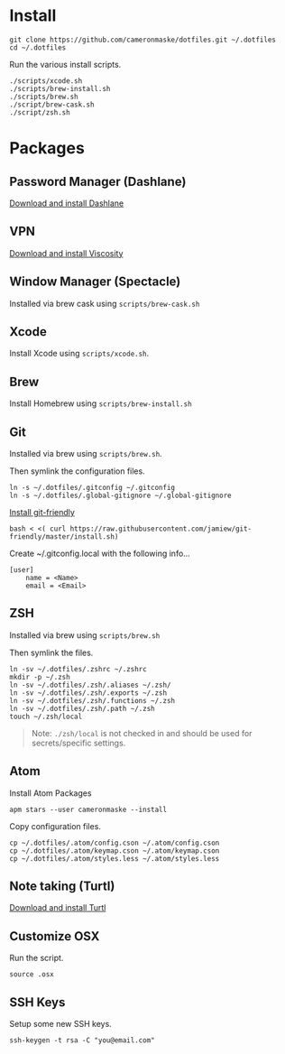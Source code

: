 # Install

```
git clone https://github.com/cameronmaske/dotfiles.git ~/.dotfiles
cd ~/.dotfiles
```

Run the various install scripts.

```
./scripts/xcode.sh
./scripts/brew-install.sh
./scripts/brew.sh
./script/brew-cask.sh
./script/zsh.sh
```

# Packages

## Password Manager (Dashlane)

[Download and install Dashlane](https://www.dashlane.com/download#downloaded)

## VPN

[Download and install Viscosity](https://www.sparklabs.com/viscosity/)

## Window Manager (Spectacle)

Installed via brew cask using `scripts/brew-cask.sh`

## Xcode

Install Xcode using `scripts/xcode.sh`.

## Brew

Install Homebrew using `scripts/brew-install.sh`

## Git

Installed via brew using `scripts/brew.sh`.

Then symlink the configuration files.

```
ln -s ~/.dotfiles/.gitconfig ~/.gitconfig
ln -s ~/.dotfiles/.global-gitignore ~/.global-gitignore
```

[Install git-friendly](https://github.com/jamiew/git-friendly)
```
bash < <( curl https://raw.githubusercontent.com/jamiew/git-friendly/master/install.sh)
```

Create ~/.gitconfig.local with the following info...
```
[user]
	name = <Name>
	email = <Email>
```

## ZSH

Installed via brew using `scripts/brew.sh`

Then symlink the files.

```
ln -sv ~/.dotfiles/.zshrc ~/.zshrc
mkdir -p ~/.zsh
ln -sv ~/.dotfiles/.zsh/.aliases ~/.zsh/
ln -sv ~/.dotfiles/.zsh/.exports ~/.zsh
ln -sv ~/.dotfiles/.zsh/.functions ~/.zsh
ln -sv ~/.dotfiles/.zsh/.path ~/.zsh
touch ~/.zsh/local
```

> Note: `./zsh/local` is not checked in and should be used for secrets/specific settings.

## Atom

Install Atom Packages
```
apm stars --user cameronmaske --install
```

Copy configuration files.
```
cp ~/.dotfiles/.atom/config.cson ~/.atom/config.cson
cp ~/.dotfiles/.atom/keymap.cson ~/.atom/keymap.cson
cp ~/.dotfiles/.atom/styles.less ~/.atom/styles.less
```
## Note taking (Turtl)

[Download and install Turtl](https://turtlapp.com/)

## Customize OSX

Run the script.
```
source .osx
```

## SSH Keys

Setup some new SSH keys.
```
ssh-keygen -t rsa -C "you@email.com"
```
